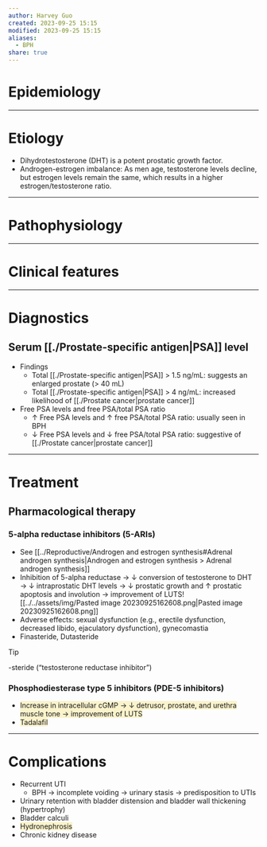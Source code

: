 ```yaml
---
author: Harvey Guo
created: 2023-09-25 15:15
modified: 2023-09-25 15:15
aliases:
  - BPH
share: true
---
```


# Epidemiology


---
# Etiology
- Dihydrotestosterone (DHT) is a potent prostatic growth factor.
- Androgen-estrogen imbalance: As men age, testosterone levels decline, but estrogen levels remain the same, which results in a higher estrogen/testosterone ratio.

---
# Pathophysiology


---
# Clinical features


---
# Diagnostics
## Serum [[./Prostate-specific antigen|PSA]] level
- Findings
	- Total [[./Prostate-specific antigen|PSA]] > 1.5 ng/mL: suggests an enlarged prostate (> 40 mL) 
	- Total [[./Prostate-specific antigen|PSA]] > 4 ng/mL: increased likelihood of [[./Prostate cancer|prostate cancer]]
- Free PSA levels and free PSA/total PSA ratio
	- ↑ Free PSA levels and ↑ free PSA/total PSA ratio: usually seen in BPH
	- ↓ Free PSA levels and ↓ free PSA/total PSA ratio: suggestive of [[./Prostate cancer|prostate cancer]]

---
# Treatment
## Pharmacological therapy
### 5-alpha reductase inhibitors (5-ARIs)
- See [[../Reproductive/Androgen and estrogen synthesis#Adrenal androgen synthesis|Androgen and estrogen synthesis > Adrenal androgen synthesis]]
- Inhibition of 5-alpha reductase → ↓ conversion of testosterone to DHT → ↓ intraprostatic DHT levels → ↓ prostatic growth and ↑ prostatic apoptosis and involution → improvement of LUTS![[../../assets/img/Pasted image 20230925162608.png|Pasted image 20230925162608.png]]
- Adverse effects: sexual dysfunction (e.g., erectile dysfunction, decreased libido, ejaculatory dysfunction), gynecomastia
- Finasteride, Dutasteride
>[!tip] 
>-steride (“testosterone reductase inhibitor”)
### Phosphodiesterase type 5 inhibitors (PDE-5 inhibitors)
- <span style="background:rgba(240, 200, 0, 0.2)">Increase in intracellular cGMP → ↓ detrusor, prostate, and urethra muscle tone → improvement of LUTS</span>
- <span style="background:rgba(240, 200, 0, 0.2)">Tadalafil</span>

---
# Complications
- Recurrent UTI 
	- BPH → incomplete voiding → urinary stasis → predisposition to UTIs
- Urinary retention with bladder distension and bladder wall thickening (hypertrophy)
- Bladder calculi
- <span style="background:rgba(240, 200, 0, 0.2)">Hydronephrosis</span>
- Chronic kidney disease